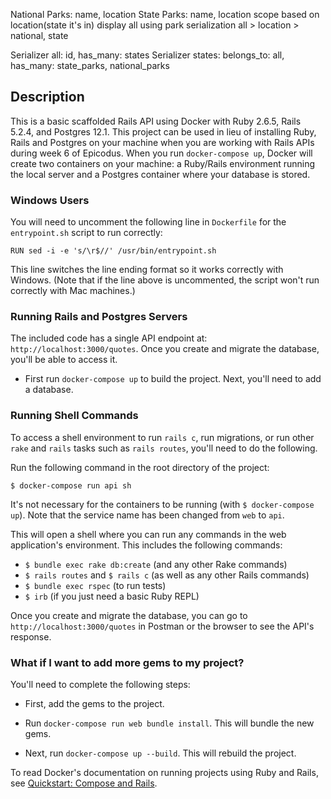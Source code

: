 National Parks: name, location
State Parks: name, location
scope based on location(state it's in)
display all using park serialization
all > location > national, state

Serializer all: id, has_many: states
Serializer states: belongs_to: all, has_many: state_parks, national_parks






## Description

This is a basic scaffolded Rails API using Docker with Ruby 2.6.5, Rails 5.2.4, and Postgres 12.1. This project can be used in lieu of installing Ruby, Rails and Postgres on your machine when you are working with Rails APIs during week 6 of Epicodus. When you run `docker-compose up`, Docker will create two containers on your machine: a Ruby/Rails environment running the local server and a Postgres container where your database is stored.

### Windows Users

You will need to uncomment the following line in `Dockerfile` for the `entrypoint.sh` script to run correctly:

```
RUN sed -i -e 's/\r$//' /usr/bin/entrypoint.sh
```

This line switches the line ending format so it works correctly with Windows. (Note that if the line above is uncommented, the script won't run correctly with Mac machines.)

### Running Rails and Postgres Servers

The included code has a single API endpoint at: `http://localhost:3000/quotes`. Once you create and migrate the database, you'll be able to access it.

* First run `docker-compose up` to build the project. Next, you'll need to add a database.

### Running Shell Commands

To access a shell environment to run `rails c`, run migrations, or run other `rake` and `rails` tasks such as `rails routes`, you'll need to do the following.

Run the following command in the root directory of the project:

```
$ docker-compose run api sh
```

It's not necessary for the containers to be running (with `$ docker-compose up`). Note that the service name has been changed from `web` to `api`.

This will open a shell where you can run any commands in the web application's environment. This includes the following commands:

* `$ bundle exec rake db:create` (and any other Rake commands)
* `$ rails routes` and `$ rails c` (as well as any other Rails commands)
* `$ bundle exec rspec` (to run tests)
* `$ irb` (if you just need a basic Ruby REPL)

Once you create and migrate the database, you can go to `http://localhost:3000/quotes` in Postman or the browser to see the API's response.

### What if I want to add more gems to my project?

You'll need to complete the following steps:

* First, add the gems to the project.

* Run `docker-compose run web bundle install`. This will bundle the new gems.

* Next, run `docker-compose up --build`. This will rebuild the project.

To read Docker's documentation on running projects using Ruby and Rails, see [Quickstart: Compose and Rails](https://docs.docker.com/compose/rails/).
